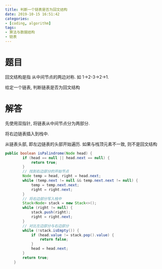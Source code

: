 ```yaml
---
title: 判断一个链表是否为回文结构
date: 2019-10-15 16:51:42
categories:
- [coding, algorithm]
tags: 
- 算法与数据结构
- 链表
---
```

# 题目

回文结构是指 从中间节点的两边对称. 如 1→2-3→2→1.

给定一个链表, 判断链表是否为回文结构

# 解答

先使用双指针, 将链表从中间节点分为两部分.

将右边链表插入到栈中.

从链表头部, 即左边链表的头部开始遍历. 如果与栈顶元素不一致, 则不是回文结构

```java
public boolean isPalindrome(Node head) {
		if (head == null || head.next == null) {
			return true;
		}
		// 找到右边部分的开始节点
		Node temp = head, right = head.next;
		while (temp.next != null && temp.next.next != null) {
			temp = temp.next.next;
			right = right.next;
		}
		// 将右边部分写入栈中
		Stack<Node> stack = new Stack<>();
		while (right != null) {
			stack.push(right);
			right = right.next;
		}
		// 对比左边部分与右边部分
		while (!stack.isEmpty()) {
			if (head.value != stack.pop().value) {
				return false;
			}
			head = head.next;
		}
		return true;
	}
```